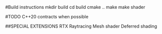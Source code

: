 #Build instructions
mkdir build
cd build
cmake ..
make
make shader

#TODO
C++20 contracts when possible

##SPECIAL EXTENSIONS
RTX Raytracing
Mesh shader
Deferred shading
